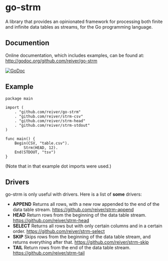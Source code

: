# go-strm

A library that provides an opinionated framework for processing both finite and infinite data tables as streams, for the Go programming language.

## Documention

Online documentation, which includes examples, can be found at: http://godoc.org/github.com/reiver/go-strm

[![GoDoc](https://godoc.org/github.com/reiver/go-strm?status.svg)](https://godoc.org/github.com/reiver/go-strm)

## Example
```
package main

import (
	. "github.com/reiver/go-strm"
	. "github.com/reiver/strm-csv"
	. "github.com/reiver/strm-head"
	. "github.com/reiver/strm-stdout"
)

func main() {
	Begin(CSV, "table.csv").
		Strm(HEAD, 12).
	End(STDOUT, "tsv")
}
```

(Note that in that example dot imports were used.)

## Drivers

go-strm is only useful with drivers. Here is a list of **some** drivers:

* **APPEND** Returns all rows, with a new row appended to the end of the data table stream. https://github.com/reiver/strm-append
* **HEAD** Return rows from the beginning of the data table stream. https://github.com/reiver/strm-head
* **SELECT** Returns all rows but with only certain columns and in a certain order. https://github.com/reiver/strm-select
* **SKIP** Skips rows from the beginning of the data table stream, and returns everything after that. https://github.com/reiver/strm-skip
* **TAIL** Return rows from the end of the data table stream. https://github.com/reiver/strm-tail
